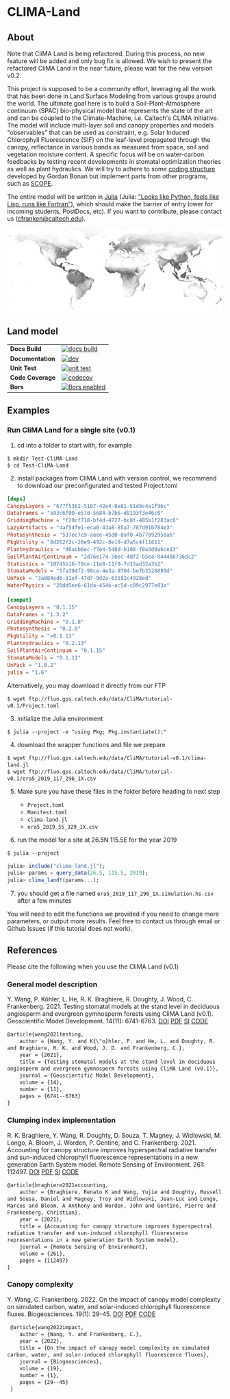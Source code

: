 # CLIMA-Land


## About

Note that CliMA Land is being refactored. During this process, no new feature will be added and only bug fix is allowed. We wish to present the refactored CliMA Land in the near future, please wait for the new version v0.2.

This project is supposed to be a community effort, leveraging all the work that has been done in Land Surface Modeling from various groups around the world. The ultimate goal here is to build a Soil-Plant-Atmosphere continuum (SPAC) bio-physical model that represents the state of the art and can be coupled to the Climate-Machine, i.e. Caltech's CLIMA initiative. The model will include multi-layer soil and canopy properties and models "observables" that can be used as constraint, e.g. Solar Induced Chlorophyll Fluorescence (SIF) on the leaf-level propagated through the canopy, reflectance in various bands as measured from space, soil and vegetation moisture content. A specific focus will be on water-carbon feedbacks by testing recent developments in stomatal optimization theories as well as plant hydraulics. We will try to adhere to some [coding structure](https://github.com/gbonan/CLM-ml_v0) developed by Gordan Bonan but implement parts from other programs, such as [SCOPE](https://github.com/Christiaanvandertol/SCOPE).

The entire model will be written in [Julia](https://docs.julialang.org/en/v1/) (Julia: ["Looks like Python, feels like Lisp, runs like Fortran"](https://www.youtube.com/watch?v=8h8rQyEpiZA&t=)), which should make the barrier of entry lower for incoming students, PostDocs, etc). If you want to contribute, please contact us (cfranken@caltech.edu).

![Fluorescence from Space](docs/src/assets/world_sif.jpg?raw=true "SIF from Space")


## Land model
|||
|:-------------------|:--------------------------------------------|
| **Docs Build**     | [![docs build][docs-bld-img]][docs-bld-url] |
| **Documentation**  | [![dev][docs-dev-img]][docs-dev-url]        |
| **Unit Test**      | [![unit test][st-img]][st-url]              |
| **Code Coverage**  | [![codecov][codecov-img]][codecov-url]      |
| **Bors**           | [![Bors enabled][bors-img]][bors-url]       |

[docs-bld-img]: https://github.com/CliMA/Land/workflows/Documentation/badge.svg
[docs-bld-url]: https://github.com/CliMA/Land/actions?query=workflow%3ADocumentation

[docs-dev-img]: https://img.shields.io/badge/docs-dev-blue.svg
[docs-dev-url]: https://CliMA.github.io/Land/dev/

[st-img]: https://github.com/CliMA/Land/workflows/JuliaStable/badge.svg?branch=main
[st-url]: https://github.com/CliMA/Land/actions?query=workflow%3AJuliaStable

[codecov-img]: https://codecov.io/gh/CliMA/Land/branch/main/graph/badge.svg
[codecov-url]: https://codecov.io/gh/CliMA/Land

[bors-img]: https://bors.tech/images/badge_small.svg
[bors-url]: https://app.bors.tech/repositories/24777


## Examples

### Run CliMA Land for a single site (v0.1)

1. cd into a folder to start with, for example
```shell
$ mkdir Test-CliMA-Land
$ cd Test-CliMA-Land
```

2. install packages from CliMA Land with version control, we recommend to download our preconfigurated and tested Project.toml
```toml
[deps]
CanopyLayers = "677f5362-5107-42e4-8e81-51d9c4a1f96c"
DataFrames = "a93c6f00-e57d-5684-b7b6-d8193f3e46c0"
GriddingMachine = "f20cf718-bf4d-4727-bc8f-485b1f283ac6"
LazyArtifacts = "4af54fe1-eca0-43a8-85a7-787d91b784e3"
Photosynthesis = "537ec7c9-aaee-45d0-8af0-4b77892958a6"
PkgUtility = "0d262f2c-28e9-492c-8e19-d7a5c4f11611"
PlantHydraulics = "d6acb6ec-f7e4-548d-b108-f8a3d9a6ce13"
SoilPlantAirContinuum = "2d76e174-5bec-4df2-b5ea-844408736dc2"
Statistics = "10745b16-79ce-11e8-11f9-7d13ad32a3b2"
StomataModels = "5fa394f2-99ce-4e3a-9704-be7b3526889d"
UnPack = "3a884ed6-31ef-47d7-9d2a-63182c4928ed"
WaterPhysics = "20dd5ee6-61da-454b-ac5d-c09c2977e03a"

[compat]
CanopyLayers = "0.1.15"
DataFrames = "1.3.2"
GriddingMachine = "0.1.8"
Photosynthesis = "0.2.0"
PkgUtility = "=0.1.13"
PlantHydraulics = "0.2.13"
SoilPlantAirContinuum = "0.1.15"
StomataModels = "0.1.11"
UnPack = "1.0.2"
julia = "1.6"
```

Alternatively, you may download it directly from our FTP
```shell
$ wget ftp://fluo.gps.caltech.edu/data/CliMA/tutorial-v0.1/Project.toml
```

3. initialize the Julia environment
```shell
$ julia --project -e "using Pkg; Pkg.instantiate();"
```

4. download the wrapper functions and file we prepare
```shell
$ wget ftp://fluo.gps.caltech.edu/data/CliMA/tutorial-v0.1/clima-land.jl
$ wget ftp://fluo.gps.caltech.edu/data/CliMA/tutorial-v0.1/era5_2019_117_296_1X.csv
```

5. Make sure you have these files in the folder before heading to next step
   - `Project.toml`
   - `Manifest.toml`
   - `clima-land.jl`
   - `era5_2019_55_329_1X.csv`

6. run the model for a site at 26.5N 115.5E for the year 2019
```shell
$ julia --project
```
```julia
julia> include("clima-land.jl");
julia> params = query_data(26.5, 115.5, 2019);
julia> clima_land!(params...);
```

7. you should get a file named `era5_2019_117_296_1X.simulation.hs.csv` after a few minutes

You will need to edit the functions we provided if you need to change more parameters, or output more results. Feel free to contact us through email or Github Issues (if this tutorial does not work).


## References

Please cite the following when you use the CliMA Land (v0.1)

### General model description
Y. Wang, P. Köhler, L. He, R. K. Braghiere, R. Doughty, J. Wood, C. Frankenberg. 2021.
Testing stomatal models at the stand level in deciduous angiosperm and evergreen gymnosperm forests using CliMA Land (v0.1).
Geoscientific Model Development. 14(11): 6741-6763.
[DOI](https://doi.org/10.5194/gmd-14-6741-2021)
[PDF](https://github.com/Yujie-WANG/Published-Codes-Yujie-WANG/raw/master/publications/wang2021testing.pdf)
[SI](https://github.com/Yujie-WANG/Published-Codes-Yujie-WANG/raw/master/publications/wang2021testing-si.pdf)
[CODE](https://github.com/Yujie-WANG/Published-Codes-Yujie-WANG)

```
@article{wang2021testing,
    author = {Wang, Y. and K{\"o}hler, P. and He, L. and Doughty, R. and Braghiere, R. K. and Wood, J. D. and Frankenberg, C.},
    year = {2021},
    title = {Testing stomatal models at the stand level in deciduous angiosperm and evergreen gymnosperm forests using CliMA Land (v0.1)},
    journal = {Geoscientific Model Development},
    volume = {14},
    number = {11},
    pages = {6741--6763}
}
```

### Clumping index implementation
R. K. Braghiere, Y. Wang, R. Doughty, D. Souza, T. Magney, J. Widlowski, M. Longo, A. Bloom, J. Worden, P. Gentine, and C. Frankenberg. 2021.
Accounting for canopy structure improves hyperspectral radiative transfer and sun-induced chlorophyll fluorescence representations in a new generation Earth System model.
Remote Sensing of Environment. 261: 112497.
[DOI](https://doi.org/10.1016/j.rse.2021.112497)
[PDF](https://github.com/Yujie-WANG/Published-Codes-Yujie-WANG/raw/master/publications/braghiere2021accounting.pdf)
[SI](https://github.com/Yujie-WANG/Published-Codes-Yujie-WANG/raw/master/publications/braghiere2021accounting-si.pdf)
[CODE](https://github.com/Yujie-WANG/Published-Codes-Yujie-WANG)

```
@article{braghiere2021accounting,
    author = {Braghiere, Renato K and Wang, Yujie and Doughty, Russell and Sousa, Daniel and Magney, Troy and Widlowski, Jean-Luc and Longo, Marcos and Bloom, A Anthony and Worden, John and Gentine, Pierre and Frankenberg, Christian},
    year = {2021},
    title = {Accounting for canopy structure improves hyperspectral radiative transfer and sun-induced chlorophyll fluorescence representations in a new generation Earth System model},
    journal = {Remote Sensing of Environment},
    volume = {261},
    pages = {112497}
}
```

### Canopy complexity
Y. Wang, C. Frankenberg. 2022.
On the impact of canopy model complexity on simulated carbon, water, and solar-induced chlorophyll fluorescence fluxes.
Biogeosciences. 19(1): 29-45.
[DOI](https://doi.org/10.5194/bg-19-29-2022)
[PDF](https://github.com/Yujie-WANG/Published-Codes-Yujie-WANG/raw/master/publications/wang2022impact.pdf)
[CODE](https://github.com/Yujie-WANG/Published-Codes-Yujie-WANG)

```
 @article{wang2022impact,
 	author = {Wang, Y. and Frankenberg, C.},
 	year = {2022},
 	title = {On the impact of canopy model complexity on simulated carbon, water, and solar-induced chlorophyll fluorescence fluxes},
 	journal = {Biogeosciences},
 	volume = {19},
 	number = {1},
 	pages = {29--45}
 }
 ```
